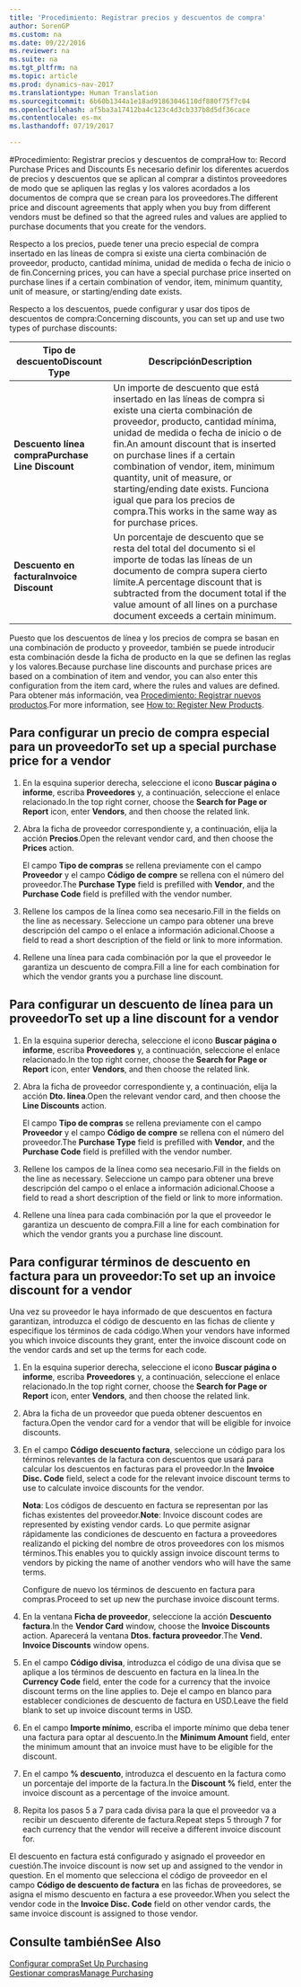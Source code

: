 ```yaml
---
title: 'Procedimiento: Registrar precios y descuentos de compra'
author: SorenGP
ms.custom: na
ms.date: 09/22/2016
ms.reviewer: na
ms.suite: na
ms.tgt_pltfrm: na
ms.topic: article
ms.prod: dynamics-nav-2017
ms.translationtype: Human Translation
ms.sourcegitcommit: 6b60b1344a1e18ad91863046110df880f75f7c04
ms.openlocfilehash: af5ba3a17412ba4c123c4d3cb337b8d5df36cace
ms.contentlocale: es-mx
ms.lasthandoff: 07/19/2017

---
```


#<a name="how-to-record-purchase-prices-and-discounts"></a><span data-ttu-id="0ce14-102">Procedimiento: Registrar precios y descuentos de compra</span><span class="sxs-lookup"><span data-stu-id="0ce14-102">How to: Record Purchase Prices and Discounts</span></span>
<span data-ttu-id="0ce14-103">Es necesario definir los diferentes acuerdos de precios y descuentos que se aplican al comprar a distintos proveedores de modo que se apliquen las reglas y los valores acordados a los documentos de compra que se crean para los proveedores.</span><span class="sxs-lookup"><span data-stu-id="0ce14-103">The different price and discount agreements that apply when you buy from different vendors must be defined so that the agreed rules and values are applied to purchase documents that you create for the vendors.</span></span>

<span data-ttu-id="0ce14-104">Respecto a los precios, puede tener una precio especial de compra insertado en las líneas de compra si existe una cierta combinación de proveedor, producto, cantidad mínima, unidad de medida o fecha de inicio o de fin.</span><span class="sxs-lookup"><span data-stu-id="0ce14-104">Concerning prices, you can have a special purchase price inserted on purchase lines if a certain combination of vendor, item, minimum quantity, unit of measure, or starting/ending date exists.</span></span>

<span data-ttu-id="0ce14-105">Respecto a los descuentos, puede configurar y usar dos tipos de descuentos de compra:</span><span class="sxs-lookup"><span data-stu-id="0ce14-105">Concerning discounts, you can set up and use two types of purchase discounts:</span></span>

|<span data-ttu-id="0ce14-106">Tipo de descuento</span><span class="sxs-lookup"><span data-stu-id="0ce14-106">Discount Type</span></span> |<span data-ttu-id="0ce14-107">Descripción</span><span class="sxs-lookup"><span data-stu-id="0ce14-107">Description</span></span> |
|--------------|------------|
|<span data-ttu-id="0ce14-108">**Descuento línea compra**</span><span class="sxs-lookup"><span data-stu-id="0ce14-108">**Purchase Line Discount**</span></span>|<span data-ttu-id="0ce14-109">Un importe de descuento que está insertado en las líneas de compra si existe una cierta combinación de proveedor, producto, cantidad mínima, unidad de medida o fecha de inicio o de fin.</span><span class="sxs-lookup"><span data-stu-id="0ce14-109">An amount discount that is inserted on purchase lines if a certain combination of vendor, item, minimum quantity, unit of measure, or starting/ending date exists.</span></span> <span data-ttu-id="0ce14-110">Funciona igual que para los precios de compra.</span><span class="sxs-lookup"><span data-stu-id="0ce14-110">This works in the same way as for purchase prices.</span></span>|
|<span data-ttu-id="0ce14-111">**Descuento en factura**</span><span class="sxs-lookup"><span data-stu-id="0ce14-111">**Invoice Discount**</span></span>|<span data-ttu-id="0ce14-112">Un porcentaje de descuento que se resta del total del documento si el importe de todas las líneas de un documento de compra supera cierto límite.</span><span class="sxs-lookup"><span data-stu-id="0ce14-112">A percentage discount that is subtracted from the document total if the value amount of all lines on a purchase document exceeds a certain minimum.</span></span>|

<span data-ttu-id="0ce14-113">Puesto que los descuentos de línea y los precios de compra se basan en una combinación de producto y proveedor, también se puede introducir esta combinación desde la ficha de producto en la que se definen las reglas y los valores.</span><span class="sxs-lookup"><span data-stu-id="0ce14-113">Because purchase line discounts and purchase prices are based on a combination of item and vendor, you can also enter this configuration from the item card, where the rules and values are defined.</span></span> <span data-ttu-id="0ce14-114">Para obtener más información, vea [Procedimiento: Registrar nuevos productos](inventory-how-register-new-products.md).</span><span class="sxs-lookup"><span data-stu-id="0ce14-114">For more information, see [How to: Register New Products](inventory-how-register-new-products.md).</span></span>

## <a name="to-set-up-a-special-purchase-price-for-a-vendor"></a><span data-ttu-id="0ce14-115">Para configurar un precio de compra especial para un proveedor</span><span class="sxs-lookup"><span data-stu-id="0ce14-115">To set up a special purchase price for a vendor</span></span>
1. <span data-ttu-id="0ce14-116">En la esquina superior derecha, seleccione el icono **Buscar página o informe**, escriba **Proveedores** y, a continuación, seleccione el enlace relacionado.</span><span class="sxs-lookup"><span data-stu-id="0ce14-116">In the top right corner, choose the **Search for Page or Report** icon, enter **Vendors**, and then choose the related link.</span></span>
2. <span data-ttu-id="0ce14-117">Abra la ficha de proveedor correspondiente y, a continuación, elija la acción **Precios**.</span><span class="sxs-lookup"><span data-stu-id="0ce14-117">Open the relevant vendor card, and then choose the **Prices** action.</span></span>

    <span data-ttu-id="0ce14-118">El campo **Tipo de compras** se rellena previamente con el campo **Proveedor** y el campo **Código de compre** se rellena con el número del proveedor.</span><span class="sxs-lookup"><span data-stu-id="0ce14-118">The **Purchase Type** field is prefilled with **Vendor**, and the **Purchase Code** field is prefilled with the vendor number.</span></span>
3. <span data-ttu-id="0ce14-119">Rellene los campos de la línea como sea necesario.</span><span class="sxs-lookup"><span data-stu-id="0ce14-119">Fill in the fields on the line as necessary.</span></span> <span data-ttu-id="0ce14-120">Seleccione un campo para obtener una breve descripción del campo o el enlace a información adicional.</span><span class="sxs-lookup"><span data-stu-id="0ce14-120">Choose a field to read a short description of the field or link to more information.</span></span>
4. <span data-ttu-id="0ce14-121">Rellene una línea para cada combinación por la que el proveedor le garantiza un descuento de compra.</span><span class="sxs-lookup"><span data-stu-id="0ce14-121">Fill a line for each combination for which the vendor grants you a purchase line discount.</span></span>

## <a name="to-set-up-a-line-discount-for-a-vendor"></a><span data-ttu-id="0ce14-122">Para configurar un descuento de línea para un proveedor</span><span class="sxs-lookup"><span data-stu-id="0ce14-122">To set up a line discount for a vendor</span></span>
1. <span data-ttu-id="0ce14-123">En la esquina superior derecha, seleccione el icono **Buscar página o informe**, escriba **Proveedores** y, a continuación, seleccione el enlace relacionado.</span><span class="sxs-lookup"><span data-stu-id="0ce14-123">In the top right corner, choose the **Search for Page or Report** icon, enter **Vendors**, and then choose the related link.</span></span>
2. <span data-ttu-id="0ce14-124">Abra la ficha de proveedor correspondiente y, a continuación, elija la acción **Dto. línea**.</span><span class="sxs-lookup"><span data-stu-id="0ce14-124">Open the relevant vendor card, and then choose the **Line Discounts** action.</span></span>

    <span data-ttu-id="0ce14-125">El campo **Tipo de compras** se rellena previamente con el campo **Proveedor** y el campo **Código de compre** se rellena con el número del proveedor.</span><span class="sxs-lookup"><span data-stu-id="0ce14-125">The **Purchase Type** field is prefilled with **Vendor**, and the **Purchase Code** field is prefilled with the vendor number.</span></span>
3. <span data-ttu-id="0ce14-126">Rellene los campos de la línea como sea necesario.</span><span class="sxs-lookup"><span data-stu-id="0ce14-126">Fill in the fields on the line as necessary.</span></span> <span data-ttu-id="0ce14-127">Seleccione un campo para obtener una breve descripción del campo o el enlace a información adicional.</span><span class="sxs-lookup"><span data-stu-id="0ce14-127">Choose a field to read a short description of the field or link to more information.</span></span>
4. <span data-ttu-id="0ce14-128">Rellene una línea para cada combinación por la que el proveedor le garantiza un descuento de compra.</span><span class="sxs-lookup"><span data-stu-id="0ce14-128">Fill a line for each combination for which the vendor grants you a purchase line discount.</span></span>

## <a name="to-set-up-an-invoice-discount-for-a-vendor"></a><span data-ttu-id="0ce14-129">Para configurar términos de descuento en factura para un proveedor:</span><span class="sxs-lookup"><span data-stu-id="0ce14-129">To set up an invoice discount for a vendor</span></span>
<span data-ttu-id="0ce14-130">Una vez su proveedor le haya informado de que descuentos en factura garantizan, introduzca el código de descuento en las fichas de cliente y especifique los términos de cada código.</span><span class="sxs-lookup"><span data-stu-id="0ce14-130">When your vendors have informed you which invoice discounts they grant, enter the invoice discount code on the vendor cards and set up the terms for each code.</span></span>

1. <span data-ttu-id="0ce14-131">En la esquina superior derecha, seleccione el icono **Buscar página o informe**, escriba **Proveedores** y, a continuación, seleccione el enlace relacionado.</span><span class="sxs-lookup"><span data-stu-id="0ce14-131">In the top right corner, choose the **Search for Page or Report** icon, enter **Vendors**, and then choose the related link.</span></span>
2. <span data-ttu-id="0ce14-132">Abra la ficha de un proveedor que pueda obtener descuentos en factura.</span><span class="sxs-lookup"><span data-stu-id="0ce14-132">Open the vendor card for a vendor that will be eligible for invoice discounts.</span></span>
3. <span data-ttu-id="0ce14-133">En el campo **Código descuento factura**, seleccione un código para los términos relevantes de la factura con descuentos que usará para calcular los descuentos en facturas para el proveedor.</span><span class="sxs-lookup"><span data-stu-id="0ce14-133">In the **Invoice Disc. Code** field, select a code for the relevant invoice discount terms to use to calculate invoice discounts for the vendor.</span></span>

    <span data-ttu-id="0ce14-134">**Nota**: Los códigos de descuento en factura se representan por las fichas existentes del proveedor.</span><span class="sxs-lookup"><span data-stu-id="0ce14-134">**Note**: Invoice discount codes are represented by existing vendor cards.</span></span> <span data-ttu-id="0ce14-135">Lo que permite asignar rápidamente las condiciones de descuento en factura a proveedores realizando el picking del nombre de otros proveedores con los mismos términos.</span><span class="sxs-lookup"><span data-stu-id="0ce14-135">This enables you to quickly assign invoice discount terms to vendors by picking the name of another vendors who will have the same terms.</span></span>

    <span data-ttu-id="0ce14-136">Configure de nuevo los términos de descuento en factura para compras.</span><span class="sxs-lookup"><span data-stu-id="0ce14-136">Proceed to set up new the purchase invoice discount terms.</span></span>
4. <span data-ttu-id="0ce14-137">En la ventana **Ficha de proveedor**, seleccione la acción **Descuento factura**.</span><span class="sxs-lookup"><span data-stu-id="0ce14-137">In the **Vendor Card** window, choose the **Invoice Discounts** action.</span></span> <span data-ttu-id="0ce14-138">Aparecerá la ventana **Dtos. factura proveedor**.</span><span class="sxs-lookup"><span data-stu-id="0ce14-138">The **Vend. Invoice Discounts** window opens.</span></span>
5. <span data-ttu-id="0ce14-139">En el campo **Código divisa**, introduzca el código de una divisa que se aplique a los términos de descuento en factura en la línea.</span><span class="sxs-lookup"><span data-stu-id="0ce14-139">In the **Currency Code** field, enter the code for a currency that the invoice discount terms on the line applies to.</span></span> <span data-ttu-id="0ce14-140">Deje el campo en blanco para establecer condiciones de descuento de factura en USD.</span><span class="sxs-lookup"><span data-stu-id="0ce14-140">Leave the field blank to set up invoice discount terms in USD.</span></span>
6. <span data-ttu-id="0ce14-141">En el campo **Importe mínimo**, escriba el importe mínimo que deba tener una factura para optar al descuento.</span><span class="sxs-lookup"><span data-stu-id="0ce14-141">In the **Minimum Amount** field, enter the minimum amount that an invoice must have to be eligible for the discount.</span></span>
7. <span data-ttu-id="0ce14-142">En el campo **% descuento**, introduzca el descuento en la factura como un porcentaje del importe de la factura.</span><span class="sxs-lookup"><span data-stu-id="0ce14-142">In the **Discount %** field, enter the invoice discount as a percentage of the invoice amount.</span></span>
8. <span data-ttu-id="0ce14-143">Repita los pasos 5 a 7 para cada divisa para la que el proveedor va a recibir un descuento diferente de factura.</span><span class="sxs-lookup"><span data-stu-id="0ce14-143">Repeat steps 5 through 7 for each currency that the vendor will receive a different invoice discount for.</span></span>

<span data-ttu-id="0ce14-144">El descuento en factura está configurado y asignado el proveedor en cuestión.</span><span class="sxs-lookup"><span data-stu-id="0ce14-144">The invoice discount is now set up and assigned to the vendor in question.</span></span> <span data-ttu-id="0ce14-145">En el momento que selecciona el código de proveedor en el campo **Código de descuento de factura** en las fichas de proveedores, se asigna el mismo descuento en factura a ese proveedor.</span><span class="sxs-lookup"><span data-stu-id="0ce14-145">When you select the vendor code in the **Invoice Disc. Code** field on other vendor cards, the same invoice discount is assigned to those vendor.</span></span>

## <a name="see-also"></a><span data-ttu-id="0ce14-146">Consulte también</span><span class="sxs-lookup"><span data-stu-id="0ce14-146">See Also</span></span>  
[<span data-ttu-id="0ce14-147">Configurar compra</span><span class="sxs-lookup"><span data-stu-id="0ce14-147">Set Up Purchasing</span></span>](purchasing-setup-purchasing.md)  
[<span data-ttu-id="0ce14-148">Gestionar compras</span><span class="sxs-lookup"><span data-stu-id="0ce14-148">Manage Purchasing</span></span>](purchasing-manage-purchasing.md)

